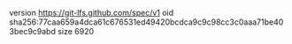 version https://git-lfs.github.com/spec/v1
oid sha256:77caa659a4dca61c676531ed49420bcdca9c9c98cc3c0aaa71be403bec9c9abd
size 6920
